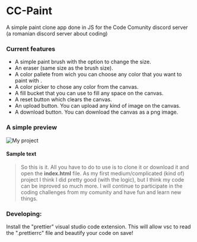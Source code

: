 # CC-Paint

A simple paint clone app done in JS for the Code Comunity discord server (a romanian discord server about coding)

### Current features

- A simple paint brush with the option to change the size.
- An eraser (same size as the brush size).
- A color pallete from wich you can choose any color that you want to paint with .
- A color picker to chose any color from the canvas.
- A fill bucket that you can use to fill any space on the canvas.
- A reset button which clears the canvas.
- An upload button. You can upload any kind of image on the canvas.
- A download button. You can download the canvas as a png image.

### A simple preview

![My project](https://i.imgur.com/t89EThf.png)

#### Sample text

> So this is it.
> All you have to do to use is to clone it or download it and open the **index.html** file.
> As my first medium/complicated (kind of) project I think I did pretty good (with the logic), but I think my code can be inproved so much more.
> I will continue to participate in the coding challenges from my comunity and have fun and learn new things.

### Developing:

Install the "prettier" visual studio code extension. This will allow vsc to read the ".prettierrc" file and beautify your code on save!

